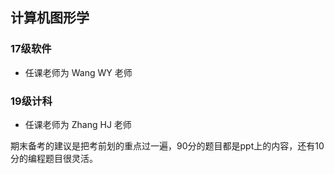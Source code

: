 <!--
 * @Author: Lili Liang
 * @Date: 2021-03-12 22:15:31
 * @LastEditTime: 2021-10-16 19:26:01
 * @LastEditors: Please set LastEditors
 * @Description: In User Settings Edit
 * @FilePath: \NENU-Courses\计算机图形学\README.md
-->
## 计算机图形学
### 17级软件
- 任课老师为 Wang WY 老师

### 19级计科
- 任课老师为 Zhang HJ 老师

期末备考的建议是把考前划的重点过一遍，90分的题目都是ppt上的内容，还有10分的编程题目很灵活。
